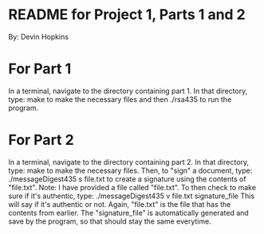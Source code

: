 # README for Project 1, Parts 1 and 2
By: Devin Hopkins

# For Part 1
In a terminal, navigate to the directory containing part 1.
In that directory, type:
make
to make the necessary files and then
./rsa435
to run the program.

# For Part 2
In a terminal, navigate to the directory containing part 2.
In that directory, type:
make
to make the necessary files. Then, to "sign" a document, type:
./messageDigest435 s file.txt
to create a signature using the contents of "file.txt". Note: I have provided a file called "file.txt".
To then check to make sure if it's authentic, type:
./messageDigest435 v file.txt signature_file
This will say if it's authentic or not. Again, "file.txt" is the file that has the contents from earlier. The "signature_file" is automatically generated and save by the program, so that should stay the same everytime.